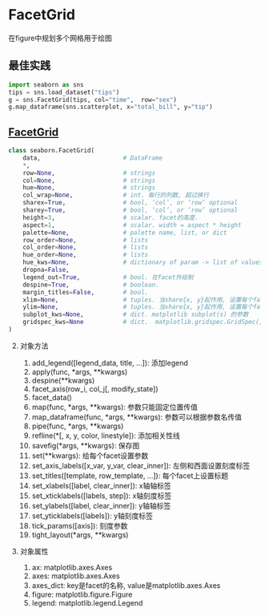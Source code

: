 
# FacetGrid

在figure中规划多个网格用于绘图


## 最佳实践

```python
import seaborn as sns
tips = sns.load_dataset("tips")
g = sns.FacetGrid(tips, col="time",  row="sex")
g.map_dataframe(sns.scatterplot, x="total_bill", y="tip")
```

## [FacetGrid](https://seaborn.pydata.org/generated/seaborn.FacetGrid.html#seaborn.FacetGrid)

```python
class seaborn.FacetGrid(
    data,                       # DataFrame
    *, 
    row=None,                   # strings
    col=None,                   # strings
    hue=None,                   # strings
    col_wrap=None,              # int. 每行的列数, 超过换行
    sharex=True,                # bool, ‘col’, or ‘row’ optional
    sharey=True,                # bool, ‘col’, or ‘row’ optional
    height=3,                   # scalar. facet的高度.
    aspect=1,                   # scalar. width = aspect * height
    palette=None,               # palette name, list, or dict
    row_order=None,             # lists
    col_order=None,             # lists
    hue_order=None,             # lists
    hue_kws=None,               # dictionary of param -> list of values mapping
    dropna=False, 
    legend_out=True,            # bool. 在facet外绘制
    despine=True,               # boolean.
    margin_titles=False,        # bool.
    xlim=None,                  # tuples. 当share{x, y}起作用, 设置每个facet的刻度范围
    ylim=None,                  # tuples. 当share{x, y}起作用, 设置每个facet的刻度范围
    subplot_kws=None,           # dict. matplotlib subplot(s) 的参数
    gridspec_kws=None           # dict.  matplotlib.gridspec.GridSpec()的参数
)
```


2. 对象方法
    1. add_legend([legend_data, title, ...]): 添加legend
    2. apply(func, *args, **kwargs)
    3. despine(**kwargs)
    4. facet_axis(row_i, col_j[, modify_state])
    5. facet_data()
    6. map(func, *args, **kwargs): 参数只能固定位置传值
    7. map_dataframe(func, *args, **kwargs): 参数可以根据参数名传值
    8. pipe(func, *args, **kwargs)
    9. refline(*[, x, y, color, linestyle]): 添加相关性线
    10. savefig(*args, **kwargs): 保存图
    11. set(**kwargs): 给每个facet设置参数
    12. set_axis_labels([x_var, y_var, clear_inner]): 左侧和西面设置刻度标签
    13. set_titles([template, row_template, ...]): 每个facet上设置标题
    14. set_xlabels([label, clear_inner]): x轴轴标签
    15. set_xticklabels([labels, step]): x轴刻度标签
    16. set_ylabels([label, clear_inner]): y轴轴标签
    17. set_yticklabels([labels]): y轴刻度标签
    18. tick_params([axis]): 刻度参数
    19. tight_layout(*args, **kwargs)

3. 对象属性
    1. ax: matplotlib.axes.Axes 
    2. axes: matplotlib.axes.Axes
    3. axes_dict: key是facet的名称, value是matplotlib.axes.Axes
    4. figure: matplotlib.figure.Figure
    5. legend: matplotlib.legend.Legend